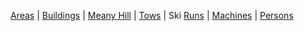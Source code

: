 [Areas](/Area) |  [Buildings](/Building) | [Meany Hill](/Meany-Hill) | [Tows](/Tows) | Ski [Runs](/Run) | [Machines](/Machine) | [Persons](/Person)
